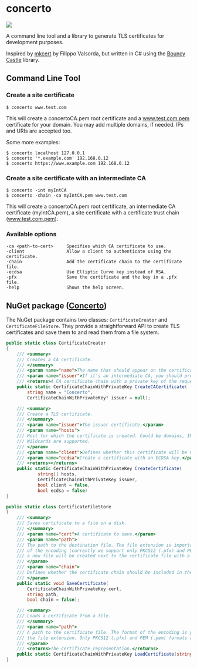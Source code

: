 
# concerto

![](https://github.com/lowleveldesign/concerto/workflows/build/badge.svg)

A command line tool and a library to generate TLS certificates for development purposes. 

Inspired by [mkcert](https://github.com/FiloSottile/mkcert) by Filippo Valsorda, 
but written in C# using the [Bouncy Castle](https://www.bouncycastle.org/csharp/) 
library.

## Command Line Tool

### Create a site certificate

```
$ concerto www.test.com
```

This will create a concertoCA.pem root certificate and a www.test.com.pem 
certificate for your domain. You may add multiple domains, if needed. 
IPs and URIs are accepted too.

Some more examples:

```
$ concerto localhost 127.0.0.1
$ concerto '*.example.com' 192.168.0.12
$ concerto https://www.example.com 192.168.0.12
```

### Create a site certificate with an intermediate CA

```
$ concerto -int myIntCA
$ concerto -chain -ca myIntCA.pem www.test.com
```

This will create a concertoCA.pem root certificate, an intermediate 
CA certificate (myIntCA.pem), a site certificate with a certificate
trust chain (www.test.com.pem).

### Available options

```
-ca <path-to-cert>     Specifies which CA certificate to use.
-client                Allow a client to authenticate using the certificate.
-chain                 Add the certificate chain to the certificate file.
-ecdsa                 Use Elliptic Curve key instead of RSA.
-pfx                   Save the certificate and the key in a .pfx file.
-help                  Shows the help screen.
```

## NuGet package ([Concerto](https://www.nuget.org/packages/Concerto))

The NuGet package contains two classes: `CertificateCreator` and `CertificateFileStore`. They provide a straightforward API to create TLS certificates and save them to and read them from a file system.

```csharp
public static class CertificateCreator
{
    /// <summary>
    /// Creates a CA certificate.
    /// </summary>
    /// <param name="name">The name that should appear on the certificate in the subject field.</param>
    /// <param name="issuer">If it's an intermediate CA, you should provide here the Root CA certificate. Otherwise, pass null.</param>
    /// <returns>A CA certificate chain with a private key of the requested certificate.</returns>
    public static CertificateChainWithPrivateKey CreateCACertificate(
        string name = "Concerto",
        CertificateChainWithPrivateKey? issuer = null);

    /// <summary>
    /// Create a TLS certificate.
    /// </summary>
    /// <param name="issuer">The issuer certificate.</param>
    /// <param name="hosts">
    /// Host for which the certificate is created. Could be domains, IP addresses, or URIs.
    /// Wildcards are supported.
    /// </param>
    /// <param name="client">Defines whether this certificate will be used for client authentication.</param>
    /// <param name="ecdsa">Create a certificate with an ECDSA key.</param>
    /// <returns></returns>
    public static CertificateChainWithPrivateKey CreateCertificate(
            string[] hosts,
            CertificateChainWithPrivateKey issuer,
            bool client = false,
            bool ecdsa = false)
}
```

```csharp
public static class CertificateFileStore
{
    /// <summary>
    /// Saves certificate to a file on a disk.
    /// </summary>
    /// <param name="cert">A certificate to save.</param>
    /// <param name="path">
    /// The path to the destination file. The file extension is important and defines the format
    /// of the encoding (currently we support only PKCS12 (.pfx) and PEM (.pem) formats). If it's PEM
    /// a new file will be created next to the certificate file with a .key extension.
    /// </param>
    /// <param name="chain">
    /// Defines whether the certificate chain should be included in the certificate file.
    /// </param>
    public static void SaveCertificate(
        CertificateChainWithPrivateKey cert, 
        string path, 
        bool chain = false);

    /// <summary>
    /// Loads a certificate from a file.
    /// </summary>
    /// <param name="path">
    /// A path to the certificate file. The format of the encoding is guessed from
    /// the file extension. Only PKCS12 (.pfx) and PEM (.pem) formats are recognized.
    /// </param>
    /// <returns>The certificate representation.</returns>
    public static CertificateChainWithPrivateKey LoadCertificate(string path);
}
```
